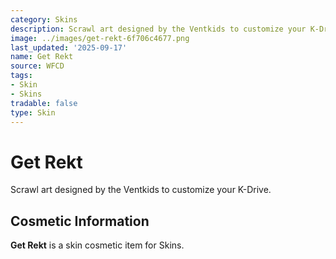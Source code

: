 ```yaml
---
category: Skins
description: Scrawl art designed by the Ventkids to customize your K-Drive.
image: ../images/get-rekt-6f706c4677.png
last_updated: '2025-09-17'
name: Get Rekt
source: WFCD
tags:
- Skin
- Skins
tradable: false
type: Skin
---
```


# Get Rekt

Scrawl art designed by the Ventkids to customize your K-Drive.

## Cosmetic Information

**Get Rekt** is a skin cosmetic item for Skins.

